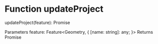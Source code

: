 # Function updateProject

updateProject(feature): Promise<void>

Parameters
    feature: Feature<Geometry, {
        [name: string]: any;
    }>
Returns Promise<void>